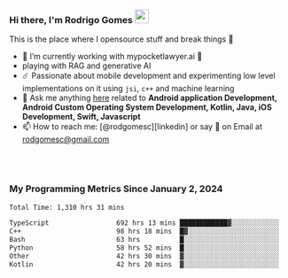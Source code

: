 
### Hi there, I'm Rodrigo Gomes <img src="https://media.giphy.com/media/hvRJCLFzcasrR4ia7z/giphy.gif" width="25px">
This is the place where I opensource stuff and break things 🤣
- 🔭 I’m currently working with mypocketlawyer.ai 💜
- playing with RAG and generative AI
- ☄️ Passionate about mobile development and experimenting low level implementations on it using `jsi`, `c++` and machine learning
- 💬 Ask me anything [here](https://github.com/rodgomesc/rodgomesc/issues) related to <b>Android application Development, Android Custom Operating System Development, Kotlin, Java, iOS Development, Swift, Javascript</b>
- 📫 How to reach me: [@rodgomesc][linkedin] or say 👋 on Email at [rodgomesc@gmail.com](mailto:rodgomesc@gmail.com)


<br/>

<!-- 
<picture>
  <img src="/github-metrics.svg" alt="Metrics">
</picture>
-->

</br>

### My Programming Metrics Since January 2, 2024 


<!--START_SECTION:waka-->

```txt
Total Time: 1,310 hrs 31 mins

TypeScript                 692 hrs 13 mins ████████████▓░░░░░░░░░░░░   51.16 %
C++                        98 hrs 18 mins  █▓░░░░░░░░░░░░░░░░░░░░░░░   07.27 %
Bash                       63 hrs          █░░░░░░░░░░░░░░░░░░░░░░░░   04.66 %
Python                     58 hrs 52 mins  █░░░░░░░░░░░░░░░░░░░░░░░░   04.35 %
Other                      42 hrs 30 mins  ▓░░░░░░░░░░░░░░░░░░░░░░░░   03.14 %
Kotlin                     42 hrs 20 mins  ▓░░░░░░░░░░░░░░░░░░░░░░░░   03.13 %
```

<!--END_SECTION:waka-->
